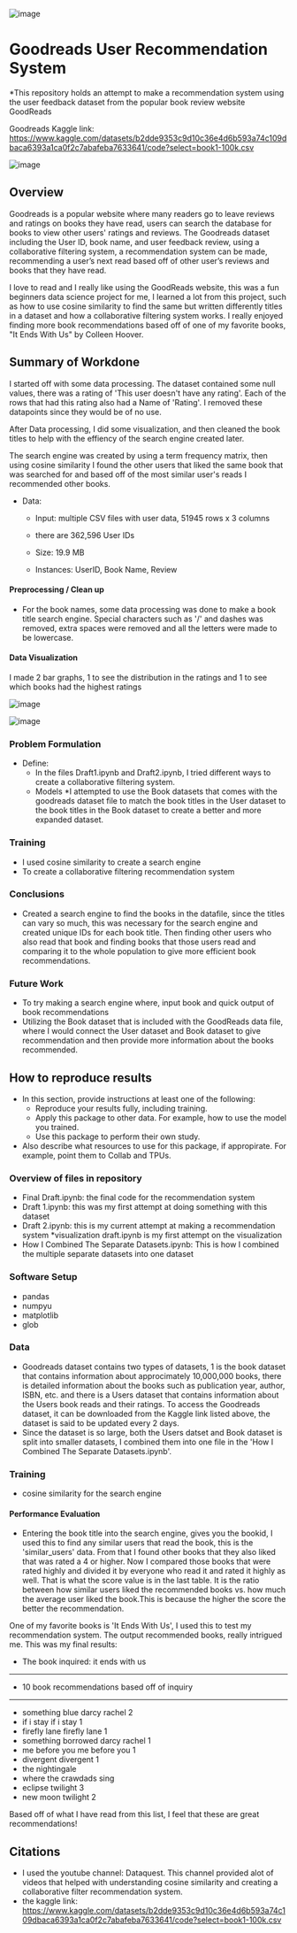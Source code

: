 ![image](https://user-images.githubusercontent.com/111785493/229134087-8dffa779-894f-4431-a67a-fe90b27d4d4a.png)

# Goodreads User Recommendation System

*This repository holds an attempt to make a recommendation system using the user feedback dataset from the popular book review website GoodReads

Goodreads Kaggle link:
https://www.kaggle.com/datasets/b2dde9353c9d10c36e4d6b593a74c109dbaca6393a1ca0f2c7abafeba7633641/code?select=book1-100k.csv

![image](https://user-images.githubusercontent.com/111785493/235985447-19d0d480-e4d5-4c4c-8168-891d3729908e.png)


## Overview
Goodreads is a popular website where many readers go to leave reviews and ratings on books they have read, users can search the database for books to view other users' ratings and reviews. The Goodreads dataset including the User ID, book name, and user feedback review, using a collaborative filtering system, a recommendation system can be made, recommending a user’s next read based off of other user’s reviews and books that they have read.

I love to read and I really like using the GoodReads website, this was a fun beginners data science project for me, I learned a lot from this project, such as how to use cosine similarity to find the same but written differently titles in a dataset and how a collaborative filtering system works. I really enjoyed finding more book recommendations based off of one of my favorite books, "It Ends With Us" by Colleen Hoover.


## Summary of Workdone

I started off with some data processing. The dataset contained some null values, there was a rating of 'This user doesn't have any rating'. Each of the rows that had this rating also had a Name of 'Rating'. I removed these datapoints since they would be of no use.

After Data processing, I did some visualization, and then cleaned the book titles to help with the effiency of the search engine created later.

The search engine was created by using a term frequency matrix, then using cosine similarity I found the other users that liked the same book that was searched for and based off of the most similar user's reads I recommended other books.

* Data:
    * Input: multiple CSV files with user data, 51945 rows x 3 columns
    * there are 362,596 User IDs

  * Size: 19.9 MB
  * Instances: UserID, Book Name, Review

#### Preprocessing / Clean up

* For the book names, some data processing was done to make a book title search engine. Special characters such as '/' and dashes was removed, extra spaces were removed and all the letters were made to be lowercase. 

#### Data Visualization

I made 2 bar graphs, 1 to see the distribution in the ratings and 1 to see which books had the highest ratings

![image](https://user-images.githubusercontent.com/111785493/235984535-71561a1f-ec9e-48cf-b843-c716f91e07db.png)

![image](https://user-images.githubusercontent.com/111785493/235984670-22f79cc6-58ba-4a52-b448-7397f7176f6a.png)



### Problem Formulation

* Define:
  * In the files Draft1.ipynb and Draft2.ipynb, I tried different ways to create a collaborative filtering system.
  * Models
    *I attempted to use the Book datasets that comes with the goodreads dataset file to match the book titles in the User dataset to the book titles in the Book dataset to create a better and more expanded dataset. 

### Training
* I used cosine similarity to create a search engine
* To create a collaborative filtering recommendation system

### Conclusions

* Created a search engine to find the books in the datafile, since the titles can vary so much, this was necessary for the search engine and created unique IDs for each book title. Then finding other users who also read that book and finding books that those users read and comparing it to the whole population to give more efficient book recommendations. 

### Future Work

* To try making a search engine where, input book and quick output of book recommendations
* Utilizing the Book dataset that is included with the GoodReads data file, where I would connect the User dataset and Book dataset to give recommendation and then provide more information about the books recommended.

## How to reproduce results

* In this section, provide instructions at least one of the following:
   * Reproduce your results fully, including training.
   * Apply this package to other data. For example, how to use the model you trained.
   * Use this package to perform their own study.
* Also describe what resources to use for this package, if appropirate. For example, point them to Collab and TPUs.

### Overview of files in repository

* Final Draft.ipynb: the final code for the recommendation system
* Draft 1.ipynb: this was my first attempt at doing something with this dataset
* Draft 2.ipynb: this is my current attempt at making a recommendation system
*visualization draft.ipynb is my first attempt on the visualization
* How I Combined The Separate Datasets.ipynb: This is how I combined the multiple separate datasets into one dataset



### Software Setup
* pandas
* numpyu
* matplotlib
* glob

### Data

* Goodreads dataset contains two types of datasets, 1 is the book dataset that contains information about approcimately 10,000,000 books, there is detailed information about the books such as publication year, author, ISBN, etc. and there is a Users dataset that contains information about the Users book reads and their ratings. To access the Goodreads dataset, it can be downloaded from the Kaggle link listed above, the dataset is said to be updated every 2 days. 
* Since the dataset is so large, both the Users datset and Book dataset is split into smaller datasets, I combined them into one file in the 'How I Combined The Separate Datasets.ipynb'.

### Training

* cosine similarity for the search engine

#### Performance Evaluation

* Entering the book title into the search engine, gives you the bookid, I used this to find any similar users that read the book, this is the 'similar_users' data. From that I found other books that they also liked that was rated a 4 or higher. Now I compared those books that were rated highly and divided it by everyone who read it and rated it highly as well. That is what the score value is in the last table. It is the ratio between how similar users liked the recommended books vs. how much the average user liked the book.This is because the higher the score the better the recommendation.

One of my favorite books is 'It Ends With Us', I used this to test my recommendation system. The output recommended books, really intrigued me.
This was my final results:

* The book inquired: it ends with us
--------------------------
* 10 book recommendations based off of inquiry
-------------------------------------
* something blue darcy rachel 2
* if i stay if i stay 1
* firefly lane firefly lane 1
* something borrowed darcy rachel 1
* me before you me before you 1
* divergent divergent 1
* the nightingale
* where the crawdads sing
* eclipse twilight 3
* new moon twilight 2

Based off of what I have read from this list, I feel that these are great recommendations! 

## Citations

* I used the youtube channel: Dataquest. This channel provided alot of videos that helped with understanding cosine similarity and creating a collaborative filter recommendation system.
* the kaggle link: https://www.kaggle.com/datasets/b2dde9353c9d10c36e4d6b593a74c109dbaca6393a1ca0f2c7abafeba7633641/code?select=book1-100k.csv







